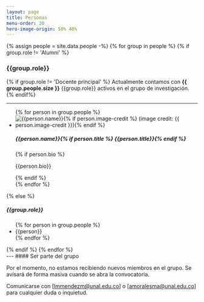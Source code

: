 ```yaml
---
layout: page
title: Personas
menu-order: 20
hero-image-origin: 50% 40%
---
```

<div class="row">
{% assign people = site.data.people -%}
{% for group in people %}
{% if group.role != 'Alumni' %}
<div class="image-grid {{group.role | downcase | replace: ' ', '-'}}">
<h3>{{group.role}}</h3>

{% if group.role != 'Docente principal' %}
Actualmente contamos con <strong>{{ group.people.size }}</strong> {{group.role}} activos en el grupo de investigación. 
{% endif%}
<hr	/>
<ul>
	{% for person in group.people %}
		<li id="{{person.name | downcase | replace: ' ', '-'}}">
			<div class="person-row">
				<div class="photo">
					<img src="{{ site.baseurl }}/img/people/{{person.image}}" title="{{person.name}}{% if person.image-credit %} (image credit: {{ person.image-credit }}){% endif %}">
					<h5 class="name sm-bottom-margin">{{person.name}}{% if person.title %} <span>{{person.title}}</span>{% endif %}</h5>
				</div>
				<div class="details" >
					{% if person.bio %}<p class="sm-top-margin" markdown=1>{{person.bio}}</p>{% endif %}
				</div>
			</div>
		</li>
	{% endfor %}
</ul>
</div>
{% else %}
</div>
<div class="row">
	<div class="col-xs-12" markdown="l">
		<h5>{{group.role}}</h5>
		<ul>
		{% for person in group.people %}
			<li>{{person}}</li>
		{% endfor %}
		</ul>
	</div>
</div>
{% endif %}
{% endfor %}




<div class="row">
<div class="col-xs-12 col-md-10 col-lg-8 col-md-offset-1 col-lg-offset-2" markdown="1">
---
#### Ser parte del grupo

Por el momento, no estamos recibiendo nuevos miembros en el grupo. Se avisará de forma masiva cuando se abra la convocatoria. 

Comunicarse con [lmmendezm@unal.edu.co] o [amoralesma@unal.edu.co] para cualquier duda o inquietud.
</div>
</div>